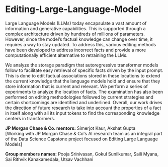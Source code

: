 # Editing-Large-Language-Model
Large Language Models (LLMs) today encapsulate a vast amount of information and generative capabilities. This is supported through a complex architecture driven by hundreds of millions of parameters. However, since the model’s factual knowledge can change over time, it requires a way to stay updated. To address this, various editing methods have been developed to address incorrect facts and provide a more computationally efficient alternative to retraining the LLMs.

We analyze the storage paradigm that autoregressive transformer models follow to facilitate easy retrieval of specific facts driven by the input prompt. This is done to edit factual associations stored in these locations to extend the current knowledge that the language models hold and ensure that they store information that is current and relevant. We perform a series of experiments to analyze the location of facts. The examination has also been performed on editing methodologies followed by current strategies and certain shortcomings are identified and underlined. Overall, our work drives the direction of future research to take into account the properties of a fact in itself along with all its input tokens to find the corresponding knowledge centers in transformers.

**JP Morgan Chase & Co. mentors:** Simerjot Kaur, Akshat Gupta <br/>
[Working with JP Morgan Chase & Co's AI research team as an integral part of the Data Science Capstone project focused on Editing Large Language Models]<br/>

**Group members names:** Pooja Srinivasan, Gokul Sunilkumar, Saili Myana, Sai Rithvik Kanakamedala, Utsav Vachhani
